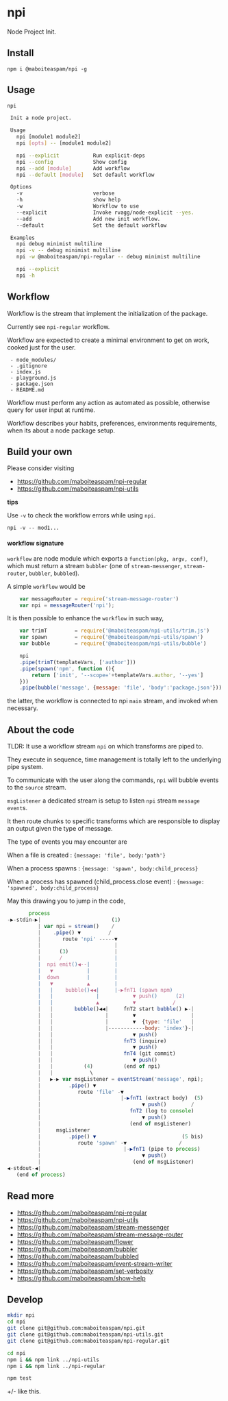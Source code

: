 # npi

Node Project Init.

## Install

    npm i @maboiteaspam/npi -g

## Usage

```bash
npi

 Init a node project.

 Usage
   npi [module1 module2]
   npi [opts] -- [module1 module2]

   npi --explicit           Run explicit-deps
   npi --config             Show config
   npi --add [module]       Add workflow
   npi --default [module]   Set default workflow

 Options
   -v                       verbose
   -h                       show help
   -w                       Workflow to use
   --explicit               Invoke rvagg/node-explicit --yes.
   --add                    Add new init workflow.
   --default                Set the default workflow

 Examples
   npi debug minimist multiline
   npi -v -- debug minimist multiline
   npi -w @maboiteaspam/npi-regular -- debug minimist multiline

   npi --explicit
   npi -h
```

## Workflow

Workflow is the stream that implement the initialization of the package.

Currently see `npi-regular` workflow.

Workflow are expected to create a
minimal environment to get on work,
cooked just for the user.

```
 - node_modules/
 - .gitignore
 - index.js
 - playground.js
 - package.json
 - README.md
```

Workflow must perform any action as automated as possible,
otherwise query for user input at runtime.

Workflow describes your habits, preferences,
environments requirements,
when its about a node package setup.

## Build your own

Please consider visiting

- https://github.com/maboiteaspam/npi-regular
- https://github.com/maboiteaspam/npi-utils

__tips__

Use `-v` to check the workflow errors while using `npi`.

```
npi -v -- mod1...
```

#### workflow signature

`workflow` are node module which exports a `function(pkg, argv, conf)`,
which must return a stream `bubbler`
(one of `stream-messenger`, `stream-router`, `bubbler`, `bubbled`).

A simple `workflow` would be

```js
    var messageRouter = require('stream-message-router')
    var npi = messageRouter('npi');
```

It is then possible to enhance the `workflow` in such way,

```js
    var trimT         = require('@maboiteaspam/npi-utils/trim.js')
    var spawn         = require('@maboiteaspam/npi-utils/spawn')
    var bubble        = require('@maboiteaspam/npi-utils/bubble')

    npi
    .pipe(trimT(templateVars, ['author']))
    .pipe(spawn('npm', function (){
        return ['init', '--scope='+templateVars.author, '--yes']
    }))
    .pipe(bubble('message', {message: 'file', 'body':'package.json'}))
```

the latter, the workflow is connected to npi `main` stream, and invoked when necessary.

## About the code

TLDR: It use a workflow stream `npi` on which transforms are piped to.

They execute in sequence, time management is totally left to the underlying pipe system.

To communicate with the user along the commands, `npi` will bubble events to the `source` stream.

`msgListener` a dedicated stream is setup to listen `npi` stream  `message event`s.

It then route chunks to specific transforms which are responsible to display an output given the type of message.

The type of events you may encounter are

When a file is created : `{message: 'file', body:'path'}`

When a process spawns : `{message: 'spawn', body:child_process}`

When a process has spawned (child_process.close event) : `{message: 'spawned', body:child_process}`


May this drawing you to jump in the code,

```js
       process
-▶-stdin-▶|                       (1)
          | var npi = stream()    /
          |    .pipe() ▼         /
          |       route 'npi' -----▼
          |                        |
          |      (3)               |
          |      /                 |
          |  npi emit()◀--|        |
          |   ▼           |        |
          |  down         |        |
          |   ▼           ▲        |
          |   |    bubble()◀◀|     |-▶fnT1 (spawn npm)
          |   |              |           ▼ push()      (2)
          |   |              ▲           ▼            /
          |   |       bubble()◀◀|     fnT2 start bubble() ▶-|
          |   |                 |        ▼                  |
          |   |                 |        ▼  {type: 'file'   |
          |   |                 |------------body: 'index'}-|
          |   |                          ▼ push()
          |   |                       fnT3 (inquire)
          |   |                          ▼ push()
          |   |                       fnT4 (git commit)
          |   |                          ▼ push()
          |   |          (4)          (end of npi)
          |   |            \
          |   ▶-▶ var msgListener = eventStream('message', npi);
          |         .pipe() ▼
          |            route 'file' -▼
          |                          |-▶fnT1 (extract body)  (5)
          |                                 ▼ push()        /
          |                             fnT2 (log to console)
          |                                 ▼ push()
          |                             (end of msgListener)
          |     msgListener
          |         .pipe() ▼                            (5 bis)
          |            route 'spawn' -▼                 /
          |                           |-▶fnT1 (pipe to process)
          |                                 ▼ push()
          |                              (end of msgListener)
◀-stdout-◀|
   (end of process)
```


## Read more

- https://github.com/maboiteaspam/npi-regular
- https://github.com/maboiteaspam/npi-utils
- https://github.com/maboiteaspam/stream-messenger
- https://github.com/maboiteaspam/stream-message-router
- https://github.com/maboiteaspam/flower
- https://github.com/maboiteaspam/bubbler
- https://github.com/maboiteaspam/bubbled
- https://github.com/maboiteaspam/event-stream-writer
- https://github.com/maboiteaspam/set-verbosity
- https://github.com/maboiteaspam/show-help


## Develop

```bash
mkdir npi
cd npi
git clone git@github.com:maboiteaspam/npi.git
git clone git@github.com:maboiteaspam/npi-utils.git
git clone git@github.com:maboiteaspam/npi-regular.git

cd npi
npm i && npm link ../npi-utils
npm i && npm link ../npi-regular

npm test
```

+/- like this.
